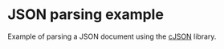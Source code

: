 # JSON parsing example

Example of parsing a JSON document using the [cJSON](https://github.com/DaveGamble/cJSON) library.